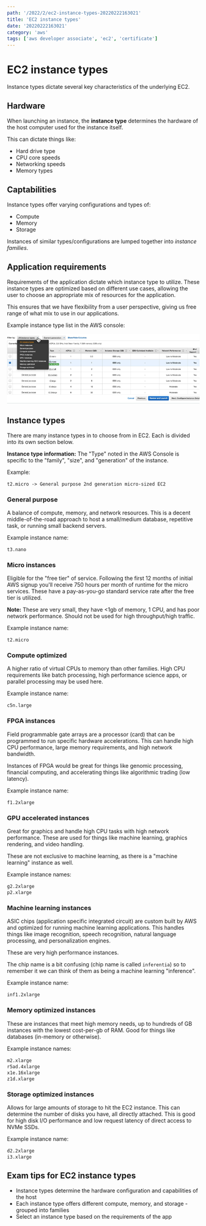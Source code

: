 ```yaml
---
path: '/2022/2/ec2-instance-types-20220222163021'
title: 'EC2 instance types'
date: '20220222163021'
category: 'aws'
tags: ['aws developer associate', 'ec2', 'certificate']
---
```


# EC2 instance types
Instance types dictate several key characteristics of the underlying EC2.

## Hardware
When launching an instance, the **instance type** determines the hardware of the host
computer used for the instance itself.

This can dictate things like:
* Hard drive type
* CPU core speeds
* Networking speeds
* Memory types

## Captabilities
Instance types offer varying configurations and types of:
* Compute
* Memory
* Storage

Instances of similar types/configurations are lumped together into *instance families*.

## Application requirements
Requirements of the application dictate which instance type to utilize. These
instance types are optimized based on different use cases, allowing the user
to choose an appropriate mix of resources for the application.

This ensures that we have flexibility from a user perspective, giving us free
range of what mix to use in our applications.


Example instance type list in the AWS console:

![Instance types in EC2 AWS console](./20220222163356-img-1.png)

## Instance types
There are many instance types in to choose from in EC2. Each is divided into
its own section below.

**Instance type information:** The "Type" noted in the AWS Console is specific
to the "family", "size", and "generation" of the instance.

Example:
```
t2.micro -> General purpose 2nd generation micro-sized EC2
```

### General purpose
A balance of compute, memory, and network resources. This is a decent middle-of-the-road
approach to host a small/medium database, repetitive task, or running small
backend servers.

Example instance name:
```
t3.nano
```

### Micro instances
Eligible for the "free tier" of service. Following the first 12 months of initial
AWS signup you'll receive 750 hours per month of runtime for the micro services. These
have a pay-as-you-go standard service rate after the free tier is utilized.

**Note:** These are very small, they have <1gb of memory, 1 CPU, and has poor
network performance. Should not be used for high throughput/high traffic.

Example instance name:
```
t2.micro
```

### Compute optimized
A higher ratio of virtual CPUs to memory than other families. High CPU requirements
like batch processing, high performance science apps, or parallel processing may
be used here.

Example instance name:
```
c5n.large
```

### FPGA instances
Field programmable gate arrays are a processor (card) that can be programmed to run
specific hardware accelerations. This can handle high CPU performance,
large memory requirements, and high network bandwidth.

Instances of FPGA would be great for things like genomic processing, financial computing,
and accelerating things like algorithmic trading (low latency).

Example instance name:
```
f1.2xlarge
```

### GPU accelerated instances
Great for graphics and handle high CPU tasks with high network performance. These are
used for things like machine learning, graphics rendering, and video handling.

These are not exclusive to machine learning, as there is a "machine learning" instance
as well.

Example instance names:
```
g2.2xlarge
p2.xlarge
```

### Machine learning instances
ASIC chips (application specific integrated circuit) are custom built by AWS
and optimized for running machine learning applications. This handles things like
image recognition, speech recognition, natural language processing, and personalization
engines.

These are very high performance instances.

The chip name is a bit confusing (chip name is called `inferentia`) so to remember it
we can think of them as being a machine learning "inference".

Example instance name:
```
inf1.2xlarge
```

### Memory optimized instances
These are instances that meet high memory needs, up to hundreds of GB instances with
the lowest cost-per-gb of RAM. Good for things like databases (in-memory or otherwise).

Example instance names:
```
m2.xlarge
r5ad.4xlarge
x1e.16xlarge
z1d.xlarge
```

### Storage optimized instances
Allows for large amounts of storage to hit the EC2 instance. This can determine
the number of disks you have, all directly attached. This is good for high disk
I/O performance and low request latency of direct access to NVMe SSDs.

Example instance name:
```
d2.2xlarge
i3.xlarge
```

## Exam tips for EC2 instance types
* Instance types determine the hardware configuration and capabilities of the host
* Each instance type offers different compute, memory, and storage - grouped into families
* Select an instance type based on the requirements of the app

